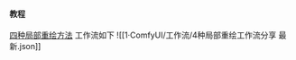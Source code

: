 
#### 教程
[四种局部重绘方法](https://www.bilibili.com/video/BV1Xu4y1W7C2/?spm_id_from=333.999.0.0&vd_source=81223299ca5d449a34daaab3e1102d1d)
工作流如下
![[1·ComfyUI/工作流/4种局部重绘工作流分享 最新.json]]
